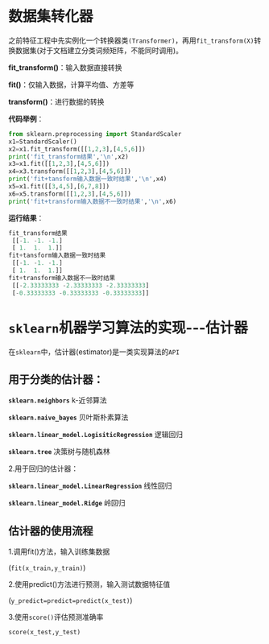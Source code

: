 # 数据集转化器

之前特征工程中先实例化一个转换器类`(Transformer)`，再用`fit_transform(X)`转换数据集(对于文档建立分类词频矩阵，不能同时调用)。

**fit_transform()**：输入数据直接转换

**fit()**：仅输入数据，计算平均值、方差等

**transform()**：进行数据的转换

**代码举例**：

```python
from sklearn.preprocessing import StandardScaler
x1=StandardScaler()
x2=x1.fit_transform([[1,2,3],[4,5,6]])
print('fit_transform结果','\n',x2)
x3=x1.fit([[1,2,3],[4,5,6]])
x4=x3.transform([[1,2,3],[4,5,6]])
print('fit+tansform输入数据一致时结果','\n',x4)
x5=x1.fit([[3,4,5],[6,7,8]])
x6=x5.transform([[1,2,3],[4,5,6]])
print('fit+transform输入数据不一致时结果','\n',x6)
```

**运行结果**：

```python
fit_transform结果 
 [[-1. -1. -1.]
 [ 1.  1.  1.]]
fit+tansform输入数据一致时结果 
 [[-1. -1. -1.]
 [ 1.  1.  1.]]
fit+transform输入数据不一致时结果 
 [[-2.33333333 -2.33333333 -2.33333333]
 [-0.33333333 -0.33333333 -0.33333333]]
```

# `sklearn`机器学习算法的实现---估计器

在`sklearn`中，估计器(estimator)是一类实现算法的`API`

## 用于分类的估计器：

**`sklearn.neighbors`**   k-近邻算法

**`sklearn.naive_bayes`**  贝叶斯朴素算法

**`sklearn.linear_model.LogisiticRegression`**  逻辑回归

**`sklearn.tree`**   决策树与随机森林

2.用于回归的估计器：

**`sklearn.linear_model.LinearRegression`**  线性回归

**`sklearn.linear_model.Ridge`**   岭回归

## 估计器的使用流程

1.调用fit()方法，输入训练集数据

(`fit(x_train,y_train)`)

2.使用predict()方法进行预测，输入测试数据特征值

(`y_predict=predict=predict(x_test)`)

3.使用`score()`评估预测准确率

`score(x_test,y_test)`